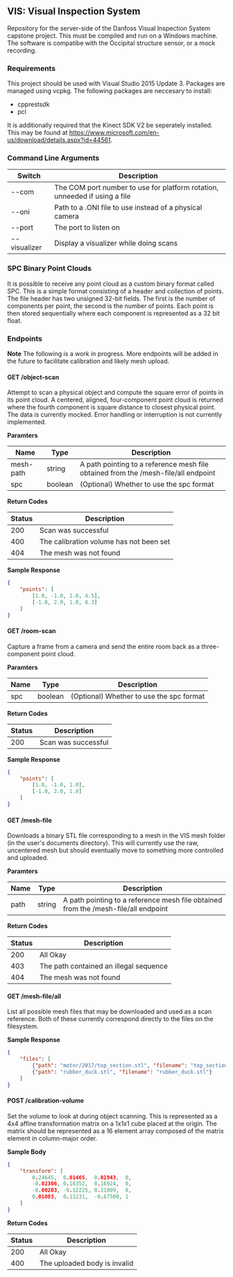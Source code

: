 ## VIS: Visual Inspection System

Repository for the server-side of the Danfoss Visual Inspection System capstone
project. This must be compiled and run on a Windows machine. The software is compatibe
with the Occipital structure sensor, or a mock recording.

### Requirements 

This project should be used with Visual Studio 2015 Update 3. Packages are managed using
vcpkg. The following packages are neccesary to install:

- cpprestsdk
- pcl

It is additionally required that the Kinect SDK V2 be seperately installed. This may be
found at https://www.microsoft.com/en-us/download/details.aspx?id=44561.

### Command Line Arguments

| Switch       | Description                                                                |
|--------------|----------------------------------------------------------------------------|
| --com        | The COM port number to use for platform rotation, unneeded if using a file |
| --oni        | Path to a .ONI file to use instead of a physical camera                    |
| --port       | The port to listen on                                                      |
| --visualizer | Display a visualizer while doing scans                                     |

### SPC Binary Point Clouds
It is possible to receive any point cloud as a custom binary format called SPC. This is a
simple format consisting of a header and collection of points. The file header has two
unsigned 32-bit fields. The first is the number of components per point, the second is
the number of points. Each point is then stored sequentially where each component is
represented as a 32 bit float.

### Endpoints
**Note** The following is a work in progress. More endpoints will be added in the future
to facilitate calibration and likely mesh upload.

#### GET /object-scan
Attempt to scan a physical object and compute the square error of points in its point
cloud. A centered, aligned, four-component point cloud is returned where the fourth
component is square distance to closest physical point. The data is currently mocked.
Error handling or interruption is not currently implemented.

**Paramters**

| Name      | Type    | Description                                                                        |
|-----------|---------|------------------------------------------------------------------------------------|
| mesh-path | string  | A path pointing to a reference mesh file obtained from the /mesh-file/all endpoint |
| spc       | boolean | (Optional) Whether to use the spc format                                           |

**Return Codes**

| Status | Description                             |
|--------|-----------------------------------------|
| 200    | Scan was successful                     |
| 400    | The calibration volume has not been set |
| 404    | The mesh was not found                  |

**Sample Response**
```json
{
	"points": [
		[1.0, -1.0, 1.0, 4.5],
		[-1.0, 2.0, 1.0, 8.3]
	]
}
```
#### GET /room-scan
Capture a frame from a camera and send the entire room back as a three-component point
cloud.

**Paramters**

| Name | Type    | Description                              |
|------|---------|------------------------------------------|
| spc  | boolean | (Optional) Whether to use the spc format |

**Return Codes**

| Status| Description         |
|-------|---------------------|
| 200   | Scan was successful |

**Sample Response**
```json
{
	"points": [
		[1.0, -1.0, 1.0],
		[-1.0, 2.0, 1.0]
	]
}
```

#### GET /mesh-file
Downloads a binary STL file corresponding to a mesh in the VIS mesh folder (in the user's
documents directory). This will currently use the raw, uncentered mesh but should
eventually move to something more controlled and uploaded.

**Paramters**

| Name | Type   | Description                                                                        |
|------|--------|------------------------------------------------------------------------------------|
| path | string | A path pointing to a reference mesh file obtained from the /mesh-file/all endpoint |

**Return Codes**

| Status | Description                            |
|--------|----------------------------------------|
| 200    | All Okay                               |
| 403    | The path contained an illegal sequence |
| 404    | The mesh was not found                 |

#### GET /mesh-file/all
List all possible mesh files that may be downloaded and used as a scan reference. Both of
these currently correspond directly to the files on the filesystem.

**Sample Response**
```json
{
	"files": [
		{"path": "motor/2017/top_section.stl", "filename": "top_section.stl"},
		{"path": "rubber_duck.stl", "filename": "rubber_duck.stl"}
	]
}
```

#### POST /calibration-volume
Set the volume to look at during object scanning. This is represented as a 4x4 affine
transformation matrix on a 1x1x1 cube placed at the origin. The matrix should be
represented as a 16 element array composed of the matrix element in column-major order.

**Sample Body**
```json
{
	"transform": [
		0.24645,  0.01465,  0.01943,  0,
		-0.02306, 0.16352,  0.16924,  0,
		-0.00203, -0.12225, 0.11809,  0,
		0.01083,  0.11231,  -0.67500, 1
	]
}
```

**Return Codes**

| Status | Description                            |
|--------|----------------------------------------|
| 200    | All Okay                               |
| 400    | The uploaded body is invalid           |

